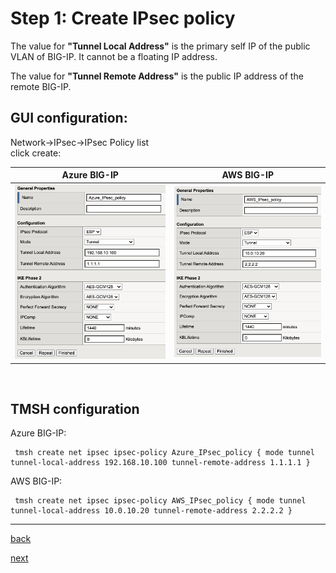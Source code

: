 # Step 1: Create IPsec policy

The value for **"Tunnel Local Address"** is the primary self IP of the public VLAN of BIG-IP. It cannot be a floating IP address.

The value for **"Tunnel Remote Address"** is the public IP address of the remote BIG-IP.

## GUI configuration: 

Network->IPsec->IPsec Policy list<br>
click create:<br>

| Azure BIG-IP | AWS BIG-IP |
|---|---|
| <img src=".././images/Azure_IPsec_policy.png">  |  <img src=".././images/AWS_IPsec_policy.png"> |



<br>

## TMSH configuration

Azure BIG-IP:

```
 tmsh create net ipsec ipsec-policy Azure_IPsec_policy { mode tunnel tunnel-local-address 192.168.10.100 tunnel-remote-address 1.1.1.1 }
```

AWS BIG-IP:

```
 tmsh create net ipsec ipsec-policy AWS_IPsec_policy { mode tunnel tunnel-local-address 10.0.10.20 tunnel-remote-address 2.2.2.2 }
```

***
[back](BIG_IP_IPsec_config.md) 

[next](BIG-IP_traffic_selector.md)
